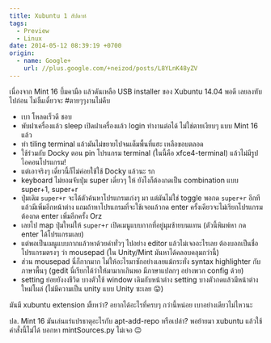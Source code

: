 ```yaml
---
title: Xubuntu 1 สัปดาห์
tags:
  - Preview
  - Linux
date: 2014-05-12 08:39:19 +0700
origin:
  - name: Google+
    url: //plus.google.com/+neizod/posts/L8YLnK48yZV
---
```


เนื่องจาก Mint 16 บึ้มคามือ แล้วดันเหลือ USB installer ของ Xubuntu 14.04 พอดี เลยลงทับไปก่อน ไม่งั้นเดี๋ยวจะ  #ตายๆๆงานไม่คืบ

- เบา โหลดเร็วดี ชอบ
- พับฝาเครื่องแล้ว sleep เปิดฝาเครื่องแล้ว login ทำงานต่อได้ ไม่ใช่ตายเงียบๆ แบบ Mint 16 แล้ว
- ทำ tiling terminal แล้วมันไม่ขยายไปจนเต็มพื้นที่แฮะ เหลือขอบตลอด
- ใช้ร่วมกับ Docky ตอน pin โปรแกรม terminal (ในนี้คือ xfce4-terminal) แล้วไม่มีรูปไอคอนโปรแกรม!
- แต่เอาจริงๆ เดี๋ยวนี้ก็ไม่ค่อยใช้ใช้ Docky แล้วนะ รก
- keyboard ไม่ยอมจับปุ่ม super เดี่ยวๆ ให้ ยังไงก็ต้องกดเป็น combination แบบ super+1, super+r 
- ปุ่มเดิม `super+r` จะได้ตัวค้นหาโปรแกรมเก่งๆ มา แต่มันไม่ใช่ toggle พอกด `super+r` อีกทีแล้วมีเพิ่มอีกหน้าต่าง แถมถ้าหาโปรแกรมที่จะใช้เจอแล้วกด enter ครั้งเดียวจะไม่เรียกโปรแกรม ต้องกด enter เพิ่มอีกครั้ง Orz
- เลยไป map ปุ่มใหม่ให้ `super+r` เปิดเมนูแบบกากที่อยู่มุมซ้ายบนแทน (ตัวนี้พิมพ์หา กด enter ได้โปรแกรมเลย)
- แต่พอเป็นเมนูแบบกากแล้วหาด้วยคำทั่วๆ ไปอย่าง editor แล้วไม่เจออะไรเลย ต้องบอกเป็นชื่อโปรแกรมตรงๆ ว่า mousepad (ใน Unity/Mint มันหาได้คลอบคลุมกว่านี้)
- ส่วน mousepad นี่ก็กากมาก ไม่ให้อะไรมาซักอย่างเลยแม้กระทั่ง syntax highlighter กับภาษาพื้นๆ (gedit นี่เรียกได้ว่าให้มามากเกินพอ มีภาษาแปลกๆ อย่างพวก config ด้วย)
- setting ย่อยยังงงชีวิต บางตัวใช้ window เดิมกับหน้าต่าง setting บางตัวกดแล้วมีหน้าต่างใหม่โผล่ (ไม่มีความเป็น unity แบบ Unity ซะเลย 😛)

มันมี xubuntu extension มั้ยหว่า? อยากได้อะไรที่ครบๆ กว่านี้หน่อย เบาอย่างเดียวไม่ไหวนะ

ปล. Mint 16 มันเล่นแร่แปรธาตุอะไรกับ apt-add-repo หรือเปล่า? พอย้ายมา xubuntu แล้วใช้คำสั่งนี้ไม่ได้ บอกหา mintSources.py ไม่เจอ 😐
